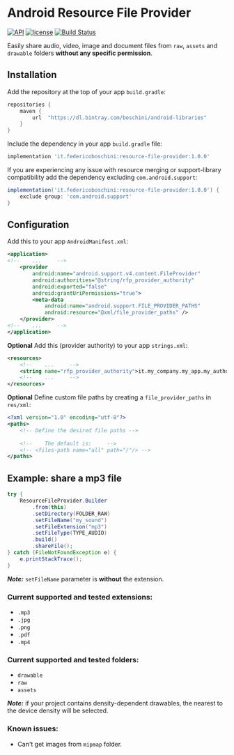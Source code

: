 # Android Resource File Provider

[![API](https://img.shields.io/badge/API-14%2B-orange.svg?style=flat)](https://developer.android.com/about/dashboards/index.html#Platform)
[![license](https://img.shields.io/github/license/mashape/apistatus.svg)](LICENSE.md)
[![Build Status](https://travis-ci.org/federicoboschini/Android-Resource-File-Provider.svg?branch=master)](https://travis-ci.org/federicoboschini/Android-Resource-File-Provider)

Easily share audio, video, image and document files from `raw`, `assets` and `drawable` folders **without any specific permission**.

## Installation

Add the repository at the top of your app `build.gradle`:

```groovy
repositories {
    maven {
        url  "https://dl.bintray.com/boschini/android-libraries"
    }
}
```

Include the dependency in your app `build.gradle` file:

```groovy
implementation 'it.federicoboschini:resource-file-provider:1.0.0'
```

If you are experiencing any issue with resource merging or support-library compatibility add the dependency excluding `com.android.support`:

```groovy
implementation('it.federicoboschini:resource-file-provider:1.0.0') {
    exclude group: 'com.android.support'
}
```

## Configuration

Add this to your app `AndroidManifest.xml`:

```xml
<application>
<!--    ...     -->
    <provider
        android:name="android.support.v4.content.FileProvider"
        android:authorities="@string/rfp_provider_authority"
        android:exported="false"
        android:grantUriPermissions="true">
        <meta-data
            android:name="android.support.FILE_PROVIDER_PATHS"
            android:resource="@xml/file_provider_paths" />
    </provider>
<!--    ...     -->
</application>
```

**Optional** Add this (provider authority) to your app `strings.xml`:

```xml
<resources>
    <!--    ...     -->
    <string name="rfp_provider_authority">it.my_company.my_app.my_authority</string>
    <!--    ...     -->
</resources>
```

**Optional** Define custom file paths by creating a `file_provider_paths` in `res/xml`:

```xml
<?xml version="1.0" encoding="utf-8"?>
<paths>
    <!-- Define the desired file paths -->
    
    <!--    The default is:     -->
    <!-- <files-path name="all" path="/"/> -->
</paths>

```

## Example: share a mp3 file

```java
try {
    ResourceFileProvider.Builder
        .from(this)
        .setDirectory(FOLDER_RAW)
        .setFileName("my_sound")
        .setFileExtension("mp3")
        .setFileType(TYPE_AUDIO)
        .build()
        .shareFile();
} catch (FileNotFoundException e) {
    e.printStackTrace();
}
```

***Note:*** `setFileName` parameter is **without** the extension.

### Current supported and tested extensions:

* `.mp3`
* `.jpg`
* `.png`
* `.pdf`
* `.mp4`

### Current supported and tested folders:

* `drawable`
* `raw`
* `assets`

***Note:*** if your project contains density-dependent drawables, the nearest to the device density will be selected.

### Known issues:

* Can't get images from `mipmap` folder.

